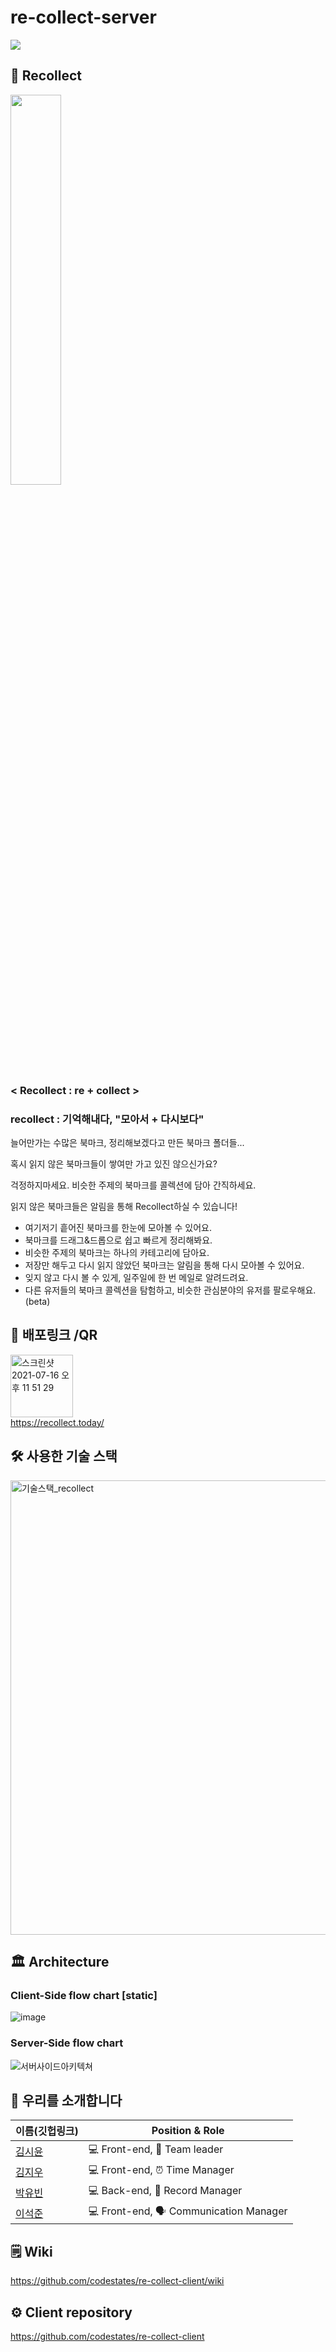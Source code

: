 # re-collect-server

<img src="https://img.shields.io/badge/PROJECT-RECOLLECT-blue?style=for-the-badge" >

## 📝 Recollect
<img src="https://user-images.githubusercontent.com/54028005/126041791-3f960801-0a06-4e11-a544-58784c02062c.png" width="40%">

### < Recollect : re + collect > <br />

### recollect : 기억해내다, "모아서  + 다시보다" <br />

늘어만가는 수많은 북마크, 정리해보겠다고 만든 북마크 폴더들... <br />

혹시 읽지 않은 북마크들이 쌓여만 가고 있진 않으신가요? <br />

걱정하지마세요. 비슷한 주제의 북마크를 콜렉션에 담아 간직하세요.<br />

읽지 않은 북마크들은 알림을 통해 Recollect하실 수 있습니다!

- 여기저기 흩어진 북마크를 한눈에 모아볼 수 있어요.
- 북마크를 드래그&드롭으로 쉽고 빠르게 정리해봐요.
- 비슷한 주제의 북마크는 하나의 카테고리에 담아요.
- 저장만 해두고 다시 읽지 않았던 북마크는 알림을 통해 다시 모아볼 수 있어요.
- 잊지 않고 다시 볼 수 있게, 일주일에 한 번 메일로 알려드려요.
- 다른 유저들의 북마크 콜렉션을 탐험하고, 비슷한 관심분야의 유저를 팔로우해요. (beta)

## 📎 배포링크 /QR

<img width="100" alt="스크린샷 2021-07-16 오후 11 51 29" src="https://user-images.githubusercontent.com/54028005/126044174-8749994f-1a3a-4570-bdee-a4f88ebf0a35.png"> <br />
https://recollect.today/

## 🛠 사용한 기술 스택
<!-- ### 프론트

<img src="https://img.shields.io/badge/FRONT-HTML5-orange?style=for-the-badge&logo=html5" >
<img src="https://img.shields.io/badge/FRONT-SCSS-pink?style=for-the-badge&logo=sass" ><img src="https://img.shields.io/badge/FRONT-JAVASCRIPT-yellow?style=for-the-badge&logo=javascript" > <img src="https://img.shields.io/badge/FRONT-REACTHOOKS-skyblue?style=for-the-badge&logo=react" >
<img src="https://img.shields.io/badge/FRONT-REACTROUTER-skyblue?style=for-the-badge&logo=react" >
<img src="https://img.shields.io/badge/FRONT-REDUX-blueviolet?style=for-the-badge&logo=redux" >
<img src="https://img.shields.io/badge/FRONT-AXIOS-lightgrey?style=for-the-badge&logo=axios" >


### 백

<img src="https://img.shields.io/badge/BACK-NODE.JS-teal?style=for-the-badge&logo=nodedotjs" > 
<img src="https://img.shields.io/badge/BACK-EXPRESS-white?style=for-the-badge" >
<img src="https://img.shields.io/badge/BACK-SEQUELIZE-skyblue?style=for-the-badge&logo=sequelize" >
<img src="https://img.shields.io/badge/BACK-Mysql-orange?style=for-the-badge&logo=mysql" >
<img src="https://img.shields.io/badge/BACK-JWT-black?style=for-the-badge&logo=jwt" >

### 배포 -->



<img width="727" alt="기술스택_recollect" src="https://user-images.githubusercontent.com/54028005/126042945-6b6185b0-3181-423f-806b-8dc64ef62c4e.png">

## 🏛 Architecture

### Client-Side flow chart [static]
![image](https://user-images.githubusercontent.com/66819143/123535546-79303700-d75f-11eb-87ba-5fbd80efbeda.png)

### Server-Side flow chart
![서버사이드아키텍쳐](https://user-images.githubusercontent.com/54028005/126043590-be3230c2-7d8d-4cba-971a-598d6f26f1fd.png)

## 🌝 우리를 소개합니다
| 이름(깃헙링크) | Position & Role|
| ------- | ----- |
| [김시윤](https://github.com/siyooonkim) | 💻 Front-end, 🌟 Team leader|
| [김지우](https://github.com/zuzokim) | 💻 Front-end, ⏰ Time Manager |
| [박유빈](https://github.com/Justicexx0099) | 💻 Back-end, 📝 Record Manager |
| [이석준](https://github.com/CodingGorani) | 💻 Front-end, 🗣 Communication Manager |

## 🗒 Wiki
https://github.com/codestates/re-collect-client/wiki
## ⚙️ Client repository
https://github.com/codestates/re-collect-client
